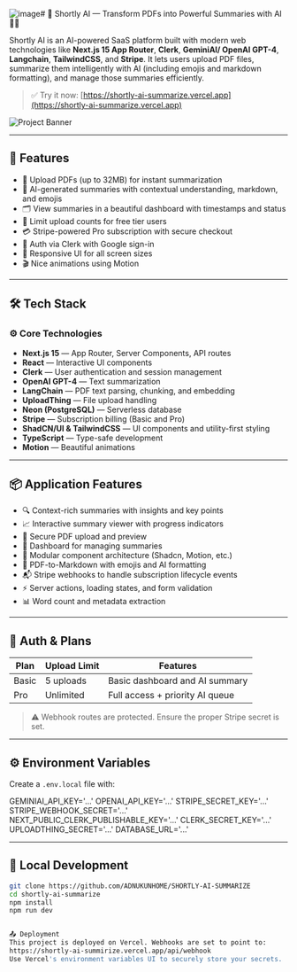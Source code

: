 ![image](https://github.com/user-attachments/assets/e1a85f16-f06a-4bd0-99d0-5795b64a3757)# 📄 Shortly AI — Transform PDFs into Powerful Summaries with AI 🧠✨

Shortly AI is an AI-powered SaaS platform built with modern web technologies like **Next.js 15 App Router**, **Clerk**, **GeminiAI/ OpenAI GPT-4**, **Langchain**, **TailwindCSS**, and **Stripe**. It lets users upload PDF files, summarize them intelligently with AI (including emojis and markdown formatting), and manage those summaries efficiently.

> ✅ Try it now: [https://shortly-ai-summarize.vercel.app](https://shortly-ai-summarize.vercel.app)

![Project Banner](https://shortly-ai-summarize.vercel.app/summary-image.png)

---

## 🚀 Features

- 📄 Upload PDFs (up to 32MB) for instant summarization
- 🧠 AI-generated summaries with contextual understanding, markdown, and emojis
- 🗂️ View summaries in a beautiful dashboard with timestamps and status
- 🚫 Limit upload counts for free tier users
- 💳 Stripe-powered Pro subscription with secure checkout
- 🔐 Auth via Clerk with Google sign-in
- 📱 Responsive UI for all screen sizes
- 🎬 Nice animations using Motion

---

## 🛠️ Tech Stack

### ⚙️ Core Technologies
- **Next.js 15** — App Router, Server Components, API routes
- **React** — Interactive UI components
- **Clerk** — User authentication and session management
- **OpenAI GPT-4** — Text summarization
- **LangChain** — PDF text parsing, chunking, and embedding
- **UploadThing** — File upload handling
- **Neon (PostgreSQL)** — Serverless database
- **Stripe** — Subscription billing (Basic and Pro)
- **ShadCN/UI & TailwindCSS** — UI components and utility-first styling
- **TypeScript** — Type-safe development
- **Motion** — Beautiful animations

---

## 📦 Application Features

- 🔍 Context-rich summaries with insights and key points
- 📈 Interactive summary viewer with progress indicators
- 📂 Secure PDF upload and preview
- 👥 Dashboard for managing summaries
- 🧩 Modular component architecture (Shadcn, Motion, etc.)
- 📜 PDF-to-Markdown with emojis and AI formatting
- 📬 Stripe webhooks to handle subscription lifecycle events
- ⚡ Server actions, loading states, and form validation
- 📊 Word count and metadata extraction

---

## 🔐 Auth & Plans

| Plan | Upload Limit | Features |
|------|--------------|----------|
| Basic | 5 uploads    | Basic dashboard and AI summary |
| Pro  | Unlimited    | Full access + priority AI queue |

> ⚠️ Webhook routes are protected. Ensure the proper Stripe secret is set.

---

## ⚙️ Environment Variables

Create a `.env.local` file with:

GEMINIAI_API_KEY='...'
OPENAI_API_KEY='...'
STRIPE_SECRET_KEY='...'
STRIPE_WEBHOOK_SECRET='...'
NEXT_PUBLIC_CLERK_PUBLISHABLE_KEY='...'
CLERK_SECRET_KEY='...'
UPLOADTHING_SECRET='...'
DATABASE_URL='...'


---

## 🧪 Local Development

```bash
git clone https://github.com/ADNUKUNHOME/SHORTLY-AI-SUMMARIZE
cd shortly-ai-summarize
npm install
npm run dev


📤 Deployment
This project is deployed on Vercel. Webhooks are set to point to:
https://shortly-ai-summirize.vercel.app/api/webhook 
Use Vercel's environment variables UI to securely store your secrets.
